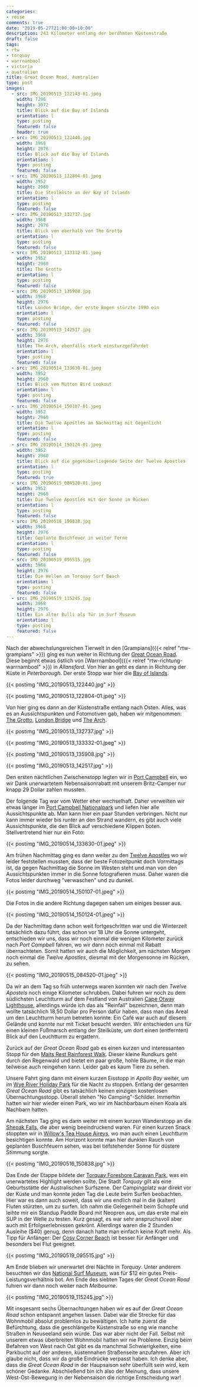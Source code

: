 ```yaml
---
categories:
- reise
comments: true
date: "2019-05-27T21:00:00+10:00"
description: 243 Kilometer entlang der berühmten Küstenstraße
draft: false
tags:
- rtw
- torquay
- warrnambool
- victoria
- australien
title: Great Ocean Road, Australien
type: post
images:
  - src: IMG_20190513_122143-01.jpeg
    width: 7296
    height: 3072
    title: Blick auf die Bay of Islands
    orientation: l
    type: postimg
    featured: false
    header: true
  - src: IMG_20190513_122440.jpg
    width: 3968
    height: 2976
    title: Blick auf die Bay of Islands
    orientation: l
    type: postimg
    featured: false
  - src: IMG_20190513_122804-01.jpeg
    width: 3952
    height: 2960
    title: Die Steilküste an der Bay of Islands
    orientation: l
    type: postimg
    featured: false
  - src: IMG_20190513_132737.jpg
    width: 3968
    height: 2976
    title: Blick von oberhalb von The Grotto
    orientation: l
    type: postimg
    featured: false
  - src: IMG_20190513_133332-01.jpeg
    width: 3952
    height: 2960
    title: The Grotto
    orientation: l
    type: postimg
    featured: false
  - src: IMG_20190513_135908.jpg
    width: 3968
    height: 2976
    title: London Bridge, der erste Bogen stürzte 1990 ein
    orientation: l
    type: postimg
    featured: false
  - src: IMG_20190513_142517.jpg
    width: 3968
    height: 2976
    title: The Arch, ebenfalls stark einsturzgefährdet
    orientation: l
    type: postimg
    featured: false
  - src: IMG_20190514_133630-01.jpeg
    width: 3952
    height: 2960
    title: Blick vom Mutton Bird Lookout
    orientation: l
    type: postimg
    featured: false
  - src: IMG_20190514_150107-01.jpeg
    width: 3952
    height: 2960
    title: Die Twelve Apostles am Nachmittag mit Gegenlicht
    orientation: l
    type: postimg
    featured: false
  - src: IMG_20190514_150124-01.jpeg
    width: 3952
    height: 2960
    title: Blick auf die gegenüberliegende Seite der Twelve Apostles
    orientation: l
    type: postimg
    featured: true
  - src: IMG_20190515_084520-01.jpeg
    width: 3952
    height: 2960
    title: Die Twelve Apostles mit der Sonne im Rücken
    orientation: l
    type: postimg
    featured: false
  - src: IMG_20190516_150838.jpg
    width: 3968
    height: 2976
    title: Geplante Buschfeuer in weiter Ferne
    orientation: l
    type: postimg
    featured: false
  - src: IMG_20190519_095515.jpg
    width: 3968
    height: 2976
    title: Die Wellen am Torquay Surf Beach
    orientation: l
    type: postimg
    featured: false
  - src: IMG_20190519_115245.jpg
    width: 3968
    height: 2976
    title: Ein alter Bulli als Tür im Surf Museum
    orientation: l
    type: postimg
    featured: false
---
```


Nach der abwechslungsreichen Tierwelt in den [Grampians]({{< relref "rtw-grampians" >}}) ging es nun weiter in Richtung der [Great Ocean Road](https://de.wikipedia.org/wiki/Great_Ocean_Road). Diese beginnt etwas östlich von [Warrnambool]({{< relref "rtw-richtung-warrnambool" >}}) in _Allansford_. Von hier an geht es dann in Richtung der Küste in _Peterborough_. Der erste Stopp war hier die [Bay of Islands](https://goo.gl/maps/dfz3f5NbNhKKgbbe7).

{{< postimg "IMG_20190513_122440.jpg" >}}

{{< postimg "IMG_20190513_122804-01.jpeg" >}}

Von hier ging es dann an der Küstenstraße entlang nach Osten. Alles, was es an Aussichtspunkten und Fotomotiven gab, haben wir mitgenommen: [The Grotto](https://goo.gl/maps/DdVbbtNmAPCSDpGN7), [London Bridge](https://goo.gl/maps/w9tYMoXwq1eiJEzRA) und [The Arch](https://goo.gl/maps/fiTHqdLGNv71L4Ax5).

{{< postimg "IMG_20190513_132737.jpg" >}}

{{< postimg "IMG_20190513_133332-01.jpeg" >}}

{{< postimg "IMG_20190513_135908.jpg" >}}

{{< postimg "IMG_20190513_142517.jpg" >}}

Den ersten nächtlichen Zwischenstopp legten wir in [Port Campbell](https://goo.gl/maps/ePqngr24tBDeqck89) ein, wo wir Dank unerwartetem Nebensaisonrabatt mit unserem Britz-Camper nur knapp 29 Dollar zahlen mussten. 

Der folgende Tag war vom Wetter eher wechselhaft. Daher verweilten wir etwas länger im [Port Campbell Nationalpark](https://goo.gl/maps/dycGNpwwYE5f9Er66) und liefen hier alle Aussichtspunkte ab. Man kann hier ein paar Stunden verbringen. Nicht nur kann immer wieder bis runter an den Strand wandern, es gibt auch viele Aussichtspunkte, die den Blick auf verschiedene Klippen boten. Stellvertretend hier nur ein Foto:

{{< postimg "IMG_20190514_133630-01.jpeg" >}}

Am frühen Nachmittag ging es dann weiter zu den [Twelve Apostles](https://goo.gl/maps/qYe92ThNbzSL8Utw6) wo wir leider feststellen mussten, dass der beste Fotozeitpunkt doch Vormittags ist, da gegen Nachmittag die Sonne im Westen steht und man von den Aussichtspunkten immer in die Sonne fotografieren muss. Daher waren die Fotos leider durchweg "verwaschen" und zu dunkel.

{{< postimg "IMG_20190514_150107-01.jpeg" >}}

Die Fotos in die andere Richtung dagegen sahen um einiges besser aus.

{{< postimg "IMG_20190514_150124-01.jpeg" >}}

Da der Nachmittag dann schon weit fortgeschritten war und die Winterzeit tatsächlich dazu führt, das schon vor 18 Uhr die Sonne untergeht, entschieden wir uns, dass wir noch einmal die wenigen Kilometer zurück nach _Port Campbell_ fahren, wo wir dann noch einmal mit Rabatt übernachteten. Somit hatten wir auch die Möglichkeit, am nächsten Morgen noch einmal die _Twelve Apostles_, diesmal mit der Morgensonne im Rücken, zu sehen.

{{< postimg "IMG_20190515_084520-01.jpeg" >}}

Da wir an dem Tag so früh unterwegs waren konnten wir nach den _Twelve Apostels_ noch einige Kilometer schrubben. Dabei fuhren wir noch zu dem südlichsten Leuchtturm auf dem Festland von Australien [Cape Otway Lighthouse](https://goo.gl/maps/WCDzvXZhEFobdVtB7), allerdings würde ich das als "Reinfall" bezeichnen, denn man wollte tatsächlich 18,50 Dollar pro Person dafür haben, dass man das Areal um den Leuchtturm herum betreten konnte. Ein Café war auch auf diesem Gelände und konnte nur mit Ticket besucht werden. Wir entschieden uns für einen kleinen Fußmarsch entlang der Steilküste, um dort einen (entfernten) Blick auf den Leuchtturm zu ergattern.

Zurück auf der _Great Ocean Road_ gab es einen kurzen und interessanten Stopp für den [Maits Rest Rainforest Walk](https://goo.gl/maps/eg3TsC2NGY22kuVr9). Dieser kleine Rundkurs geht durch den Regenwald und bietet ein paar große, hohle Bäume, in die man teilweise auch reingehen kann. Leider gab es kaum Tiere zu sehen.

Unsere Fahrt ging dann mit einem kurzen Eisstopp in _Apollo Bay_ weiter, um im [Wye River Holiday Park](https://goo.gl/maps/vmvzuJ4oujYjqXgq6) für die Nacht zu stoppen. Entlang der gesamten _Great Ocean Road_ gibt es tatsächlich keinen einzigen kostenlosen Übernachtungsstopp. Überall stehen "No Camping"-Schilder. Immerhin hatten wir hier wieder einen Park, wo wir im Nachbarbaum einen Koala als Nachbarn hatten.

Am nächsten Tag ging es dann weiter mit einem kurzen Wanderstopp an die [Sheoak Falls](https://goo.gl/maps/f2x4yvvHkyypCSdJ7), die aber wenig beeindruckend waren. Für einen kurzen Snack stoppten wir in [Willow's Tea House Aireys](https://goo.gl/maps/Rih3tYfod1MmRDtt7), wo man auch einen Leuchtturm besichtigen konnte. Am Horizont konnte man hier dunklen Rauch von geplanten Buschfeuern sehen, was bei tiefstehender Sonne für düstere Stimmung sorgte.

{{< postimg "IMG_20190516_150838.jpg" >}}

Das Ende der Etappe bildete der [Torquay Foreshore Caravan Park](https://goo.gl/maps/TM4tmgmpHSD2xgLM8), was ein unerwartetes Highlight werden sollte. Die Stadt _Torquay_ gilt als eine Geburtsstätte der Australischen Surfszene. Der Campingplatz war direkt vor der Küste und man konnte jeden Tag die Leute beim Surfen beobachten. Hier war es dann auch soweit, dass wir uns endlich mal in die (kalten) Fluten stürzten, um zu surfen. Ich nahm die Gelegenheit beim Schopfe und leihte mir ein Standup Paddle Board mit Neopren aus, um das erste mal ein SUP in der Welle zu testen. Kurz gesagt, es war sehr anspruchsvoll aber auch mit Erfolgserlebnissen gekrönt. Allerdings waren die 2 Stunden Ausleihe ($40) genug, denn danach hatte man einfach keine Kraft mehr. Als Tipp für Anfänger: Der [Cosy Corner Beach](https://goo.gl/maps/dD9hhHzcYxGrqWd68) ist besser für Anfänger und besonders bei Flut geeignet.

{{< postimg "IMG_20190519_095515.jpg" >}}

Am Ende blieben wir unerwartet drei Nächte in _Torquay_. Unter anderem besuchten wir das [National Surf Museum](https://goo.gl/maps/k418FcnDRur7q4BT7), was für $12 ein gutes Preis-Leistungsverhältnis bot. Am Ende des siebten Tages der _Great Ocean Road_ fuhren wir dann noch weiter nach _Melbourne_. 

{{< postimg "IMG_20190519_115245.jpg" >}}

Mit insgesamt sechs Übernachtungen haben wir es auf der _Great Ocean Road_ schon entspannt angehen lassen. Dabei war die Strecke für das Wohnmobil absolut problemlos zu bewältigen. Ich hatte zuerst die Befürchtung, dass die geschlängelte Küstenstraße so eng wie manche Straßen in Neuseeland sein würde. Das war aber nicht der Fall. Selbst mit unserem etwas überbreiten Wohnmobil hatten wir nie Probleme. Einzig beim Befahren von West nach Ost gibt es da manchmal Schwierigkeiten, eine Parkbucht auf der anderen, küstennahen Straßenseite anzufahren. Aber ich glaube nicht, dass wir da große Eindrücke verpasst haben. Ich denke aber, dass die _Great Ocean Road_ in der Haupsaison sehr überfüllt sein wird, kein schöner Gedanke. Abschließend bin ich also der Meinung, dass unsere West-Ost-Bewegung in der Nebensaison die richtige Entscheidung war!